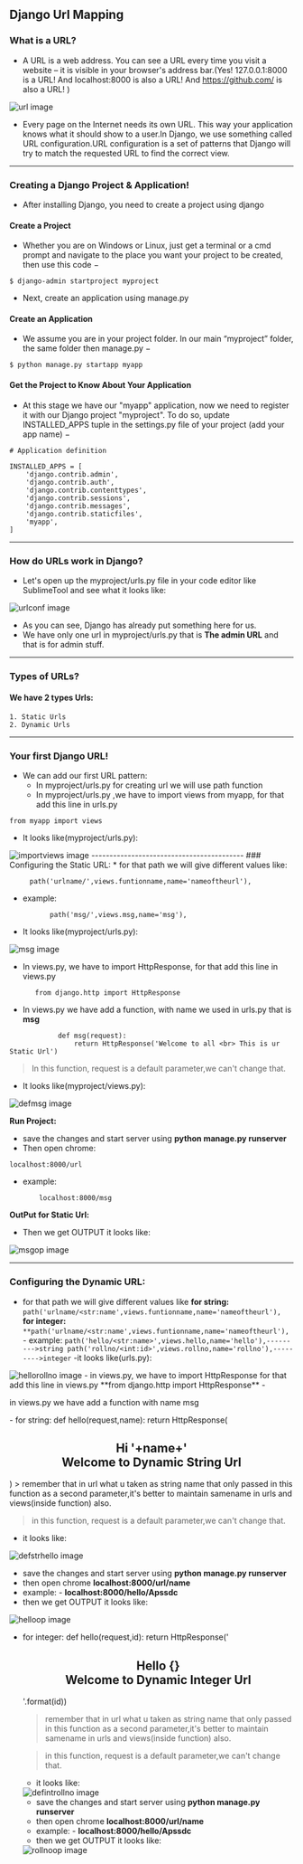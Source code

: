 ## Django Url Mapping
### What is a URL?

 * A URL is a web address. You can see a URL every time you visit a website – it is visible in your browser's address bar.(Yes!     127.0.0.1:8000 is a URL! And localhost:8000 is also a URL! And https://github.com/ is also a URL! )
 <img src="url.png" alt="url image"/>
 
 * Every page on the Internet needs its own URL. This way your application knows what it should show to a user.In Django, we use something called URL configuration.URL configuration is a set of patterns that Django will try to match the requested URL to find the correct view.

------------------------------------------

### Creating a Django Project & Application!

* After installing Django, you need to create a project  using django


#### Create a Project
* Whether you are on Windows or Linux, just get a terminal or a cmd prompt and navigate to the place you want your project to be created, then use this code −

````
$ django-admin startproject myproject
````


* Next, create an application using manage.py

#### Create an Application
* We assume you are in your project folder. In our main “myproject” folder, the same folder then manage.py −

````
$ python manage.py startapp myapp
````

#### Get the Project to Know About Your Application
* At this stage we have our "myapp" application, now we need to register it with our Django project "myproject". To do so, update INSTALLED_APPS tuple in the settings.py file of your project (add your app name) −

````
# Application definition

INSTALLED_APPS = [
    'django.contrib.admin',
    'django.contrib.auth',
    'django.contrib.contenttypes',
    'django.contrib.sessions',
    'django.contrib.messages',
    'django.contrib.staticfiles',
    'myapp',
]
````


------------------------------------------

 ### How do URLs work in Django?
  * Let's open up the myproject/urls.py file in your code editor like SublimeTool and see what it looks like:
  <img src="urlsconf.png" alt="urlconf image"/>
  
  * As you can see, Django has already put something here for us.
  * We have only one url in myproject/urls.py that is **The admin URL** and that is for admin stuff.
  
   
 ------------------------------------------
 ### Types of URLs?
 #### We have 2 types Urls:
    1. Static Urls 
    2. Dynamic Urls
             
  ------------------------------------------
 ### Your first Django URL!
 * We can add our first URL pattern:
     * In myproject/urls.py for creating url we will use path function
     * In myproject/urls.py ,we have to import views from myapp, for that add this line in urls.py
  ````   
  from myapp import views
  ```` 
  * It looks like(myproject/urls.py):
   <img src="importviews.png" alt="importviews image"/>
   ------------------------------------------
  ### Configuring the Static URL:
  * for that path we will give different values like:
  
         path('urlname/',views.funtionname,name='nameoftheurl'),
  * example:
  ````
            path('msg/',views.msg,name='msg'),
   ````
  * It looks like(myproject/urls.py):

   <img src="msg.png" alt="msg image"/>
   
   * In views.py, we have to import HttpResponse, for that add this line in views.py
   
           
            from django.http import HttpResponse
            
   * In views.py we have add a function, with name we used in urls.py that is **msg**
   
   ```
               def msg(request):
                   return HttpResponse('Welcome to all <br> This is ur Static Url')
   ```
   
   > In this function, request is a default parameter,we can't change that.
   
   * It looks like(myproject/views.py):
   <img src="defmsg.png" alt="defmsg image"/>
   
   **Run Project:**
   
   * save the changes  and start server using **python manage.py runserver**
   *  Then open chrome:
   
    localhost:8000/url
   * example:
   
            
             localhost:8000/msg
             
   **OutPut for Static Url:**
   * Then we get OUTPUT it looks like:
   <img src="msgop.png" alt="msgop image"/>

 ------------------------------------------

  ### Configuring the Dynamic URL: 
  * for that path we will give different values like
          **for string:**
            `path('urlname/<str:name',views.funtionname,name='nameoftheurl'),`
          **for integer:**
             `**path('urlname/<str:name',views.funtionname,name='nameoftheurl'),`
          - example: 
                  ````
                   path('hello/<str:name>',views.hello,name='hello'),--------->string
                   path('rollno/<int:id>',views.rollno,name='rollno'),--------->integer
                   ````
   -it looks like(urls.py):
   <img src="hellorollno.png" alt="hellorollno image"/>
   - in views.py, we have to import HttpResponse for that add this line in views.py
            **from django.http import HttpResponse**
   -<p> in views.py we have add a function with name msg</p>
   - for string:
   def hello(request,name):
    return HttpResponse(<center><h2>Hi '+name+'<br>Welcome to Dynamic String Url</h2></center>)
    > remember that in url what u taken as string name that only passed in this function as a second parameter,it's better to maintain samename in urls and views(inside function) also. 
    
   > in this function, request is a default parameter,we can't change that.
   - it looks like:
   <img src="defstrhello.png" alt="defstrhello image"/>
   
   - save the changes  and start server using **python manage.py runserver**
   - then open chrome **localhost:8000/url/name**
   - example:
            - **localhost:8000/hello/Apssdc**
   - then we get OUTPUT it looks like:
   <img src="helloop.png" alt="helloop image"/>
    
 
- for integer:
   def hello(request,id):
    return HttpResponse('<center><h2>Hello {} <br>Welcome to Dynamic Integer Url</h2></center>'.format(id))
    > remember that in url what u taken as string name that only passed in this function as a second parameter,it's better to maintain samename in urls and views(inside function) also. 
    
   > in this function, request is a default parameter,we can't change that.
   - it looks like:
   <img src="defintrollno.png" alt="defintrollno image"/>
   
   - save the changes  and start server using **python manage.py runserver**
   - then open chrome **localhost:8000/url/name**
   - example:
            - **localhost:8000/hello/Apssdc**
   - then we get OUTPUT it looks like:
   <img src="rollnoop.png" alt="rollnoop image"/>
   
